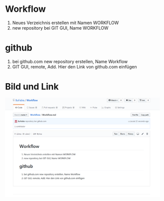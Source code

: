 # Workflow

1. Neues Verzeichnis erstellen mit Namen WORKFLOW
1. new repository bei GIT GUI, Name WORKFLOW

# github

1. bei github.com new repository erstellen, Name Workflow
1. GIT GUI, remote, Add. Hier den Link von github.com einfügen

# Bild und Link

![githubWorkflow](githubWorkflow.PNG)